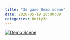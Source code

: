 ```yaml
---
title: "3d game Demo scene"
date: 2020-05-19 20:00:00
categories: Unity3d
---
```




[![Demo Scene](http://img.youtube.com/vi/haOOyNvIvSw/0.jpg)](https://youtu.be/haOOyNvIvSw)
